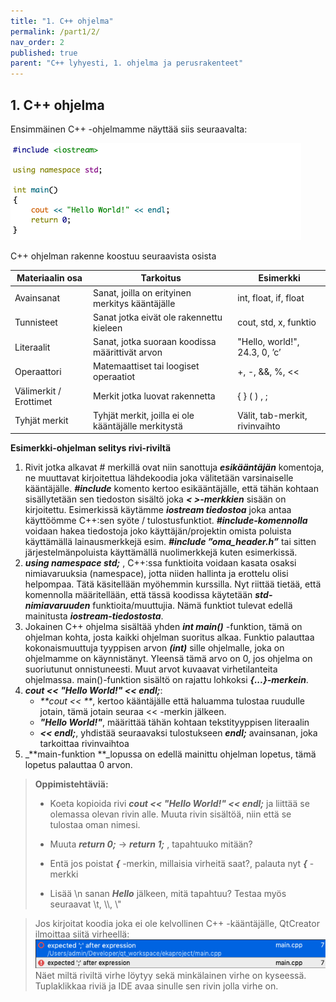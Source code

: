 ```yaml
---
title: "1. C++ ohjelma"
permalink: /part1/2/
nav_order: 2
published: true
parent: "C++ lyhyesti, 1. ohjelma ja perusrakenteet"
---
```


## 1. C++ ohjelma

Ensimmäinen C++ -ohjelmamme näyttää siis seuraavalta:

![](/assets/images/1_ohjelma.png)

C++ ohjelman rakenne koostuu seuraavista osista

| Materiaalin osa | Tarkoitus | Esimerkki 
|----------|-------------|-------------|
| Avainsanat | Sanat, joilla on erityinen merkitys kääntäjälle | int, float, if, float
| Tunnisteet | Sanat jotka eivät ole rakennettu kieleen | cout, std, x, funktio
| Literaalit | Sanat, jotka suoraan koodissa määrittivät arvon | "Hello, world!", 24.3, 0, ’c’
| Operaattori | Matemaattiset tai loogiset operaatiot | +, -, &&, %, <<
| Välimerkit / Erottimet | Merkit jotka luovat rakennetta | { } ( ) , ;
| Tyhjät merkit | Tyhjät merkit, joilla ei ole kääntäjälle merkitystä | Välit, tab-merkit, rivinvaihto 


**Esimerkki-ohjelman selitys rivi-riviltä**

1. Rivit jotka alkavat # merkillä ovat niin sanottuja _**esikääntäjän**_ komentoja, ne muuttavat kirjoitettua lähdekoodia joka välitetään varsinaiselle kääntäjälle. _**#include**_ komento kertoo esikääntäjälle, että tähän kohtaan sisällytetään sen tiedoston sisältö joka _**< >-merkkien**_ sisään on kirjoitettu. Esimerkissä käytämme _**iostream tiedostoa**_ joka antaa käyttöömme C++:sen syöte / tulostusfunktiot.
_**#include-komennolla**_ voidaan hakea tiedostoja joko käyttäjän/projektin omista poluista käyttämällä lainausmerkkejä esim. _**#include ”oma_header.h”**_ tai sitten järjestelmänpoluista käyttämällä nuolimerkkejä kuten esimerkissä. 
2. _**using namespace std;**_ , C++:ssa funktioita voidaan kasata osaksi nimiavaruuksia (namespace), jotta niiden hallinta ja erottelu olisi helpompaa. Tätä käsitellään myöhemmin kurssilla. Nyt riittää tietää, että komennolla määritellään, että tässä koodissa käytetään _**std-nimiavaruuden**_ funktioita/muuttujia. Nämä funktiot tulevat edellä mainitusta _**iostream-tiedostosta**_. 
3. Jokainen C++ ohjelma sisältää yhden _**int main()**_ -funktion, tämä on ohjelman kohta, josta kaikki ohjelman suoritus alkaa. Funktio palauttaa kokonaismuuttuja tyyppisen arvon _**(int)**_ sille ohjelmalle, joka on ohjelmamme on käynnistänyt. Yleensä tämä arvo on 0, jos ohjelma on suoriutunut onnistuneesti. Muut arvot kuvaavat virhetilanteita ohjelmassa. main()-funktion sisältö on rajattu lohkoksi _**{...}-merkein**_.
4. _**cout << "Hello World!" << endl;**_:
    - _**cout << **_, kertoo kääntäjälle että haluamma tulostaa ruudulle jotain, tämä jotain seuraa << -merkin jälkeen.
    - _**"Hello World!"**_, määrittää tähän kohtaan tekstityyppisen literaalin
    -  _**<< endl;**_, yhdistää seuraavaksi tulostukseen _**endl;**_ avainsanan, joka tarkoittaa rivinvaihtoa
5. _**main-funktion **_lopussa on edellä mainittu ohjelman lopetus, tämä lopetus palauttaa 0 arvon. 


> **Oppimistehtäviä:**
> 
> - Koeta kopioida rivi _**cout << "Hello World!" << endl;**_ ja liittää se olemassa olevan rivin alle. Muuta rivin sisältöä, niin että se tulostaa oman nimesi.
>
> - Muuta _**return 0;**_ -> _**return 1;**_ , tapahtuuko mitään?
> 
> - Entä jos poistat _**{**_ -merkin, millaisia virheitä saat?, palauta nyt _**{**_ -merkki
> 
> - Lisää \\n sanan _**Hello**_ jälkeen, mitä tapahtuu? Testaa myös seuraavat \\t, \\\\, \\"


> Jos kirjoitat koodia joka ei ole kelvollinen C++ -kääntäjälle, QtCreator ilmoittaa siitä virheellä:![](/assets/images/virhe_idessa.png)
> Näet miltä riviltä virhe löytyy sekä minkälainen virhe on kyseessä. Tuplaklikkaa riviä ja IDE avaa sinulle sen rivin jolla virhe on.
